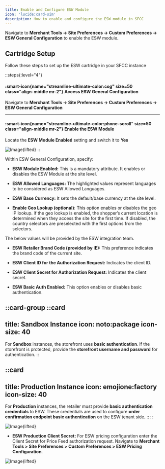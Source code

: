 ```yaml
---
title: Enable and Configure ESW Module
icon: 'lucide:card-sim'
description: How to enable and configure the ESW module in SFCC
---
```



Navigate to **Merchant Tools → Site Preferences → Custom Preferences → ESW General Configuration** to enable the ESW module.

## Cartridge Setup

Follow these steps to set up the ESW cartridge in your SFCC instance

::steps{:level="4"}

#### :smart-icon{name="streamline-ultimate-color:cog" size=50 class="align-middle mr-2"} Access ESW General Configuration  

Navigate to **Merchant Tools → Site Preferences → Custom Preferences → ESW General Configuration**

---

#### :smart-icon{name="streamline-ultimate-color:phone-scroll" size=50 class="align-middle mr-2"} Enable the ESW Module  

Locate the **ESW Module Enabled** setting and switch it to **Yes**

![Image](/Screenshot2025-08-28215327.png){lifted}
::

Within ESW General Configuration, specify:

- **ESW Module Enabled:** This is a mandatory attribute. It enables or disables the ESW Module at the site level.

- **ESW Allowed Languages:** The highlighted values represent languages to be considered as ESW Allowed Languages.

- **ESW Base Currency:** It sets the default/base currency at the site level.

- **Enable Geo Lookup (optional):** This option enables or disables the geo IP lookup. If the geo lookup is enabled, the shopper’s current location is determined when they access the site for the first time. If disabled, the country selectors are preselected with the first options from the selectors.

The below values will be provided by the ESW integration team.

- **ESW Retailer Brand Code (provided by IE):** This preference indicates the brand code of the current site.

- **ESW Client ID for the Authorization Request:** Indicates the client ID.

- **ESW Client Secret for Authorization Request:** Indicates the client secret.

- **ESW Basic Auth Enabled:** This option enables or disables basic authentication.


::card-group
  ::card
  ---
  title: Sandbox Instance
  icon: noto:package
  icon-size: 40
  ---
  For **Sandbox** instances, the storefront uses **basic authentication**. If the storefront is protected, provide the **storefront username and password** for authentication.
  ::

  ::card
  ---
  title: Production Instance
  icon: emojione:factory
  icon-size: 40
  ---
  For **Production** instances, the retailer must provide **basic authentication credentials** to ESW. These credentials are used to configure **order confirmation endpoint basic authentication** on the ESW tenant side.
  ::
::  

![Image](/image-20250730-151702(1).png){lifted}

- **ESW Production Client Secret:** For ESW pricing configuration enter the Client Secret for Price Feed authorization request. Navigate to **Merchant Tools > Site Preferences > Custom Preferences > ESW Pricing Configuration**.

![Image](/Screenshot2025-08-28221101.png){lifted}